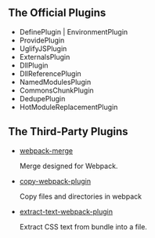 
## The Official Plugins

- DefinePlugin | EnvironmentPlugin
- ProvidePlugin
- UglifyJSPlugin
- ExternalsPlugin
- DllPlugin
- DllReferencePlugin
- NamedModulesPlugin
- CommonsChunkPlugin
- DedupePlugin
- HotModuleReplacementPlugin


## The Third-Party Plugins

- [webpack-merge](https://github.com/survivejs/webpack-merge)

    Merge designed for Webpack.

- [copy-webpack-plugin](https://github.com/kevlened/copy-webpack-plugin)

    Copy files and directories in webpack

- [extract-text-webpack-plugin](https://github.com/webpack-contrib/extract-text-webpack-plugin)

    Extract CSS text from bundle into a file.

